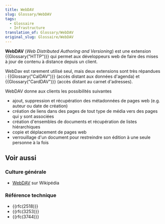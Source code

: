 ```yaml
---
title: WebDAV
slug: Glossary/WebDAV
tags:
  - Glossaire
  - Infrastructure
translation_of: Glossary/WebDAV
original_slug: Glossaire/WebDAV
---
```


**WebDAV** (_Web Distributed Authoring and Versioning_) est une extension {{Glossary("HTTP")}} qui permet aux développeurs web de faire des mises à jour de contenu à distance depuis un client.

WebDav est rarement utilisé seul, mais deux extensions sont très répandues : {{Glossary("CalDAV")}} (accès distant aux données d'agenda) et {{Glossary("CardDAV")}} (accès distant au carnet d'adresses).

WebDAV donne aux clients les possibilités suivantes

- ajout, suppression et récupération des métadonnées de pages web (e.g. auteur ou date de création)
- création de liens dans des pages de tout type de média vers des pages qui y sont associées
- création d'ensembles de documents et récupération de listes hiérarchiques
- copie et déplacement de pages web
- verrouillage d'un document pour restreindre son édition à une seule personne à la fois

## Voir aussi

### Culture générale

- [WebDAV](https://en.wikipedia.org/wiki/WebDAV) sur Wikipédia

### Référence technique

- {{rfc(2518)}}
- {{rfc(3253)}}
- {{rfc(3744)}}

